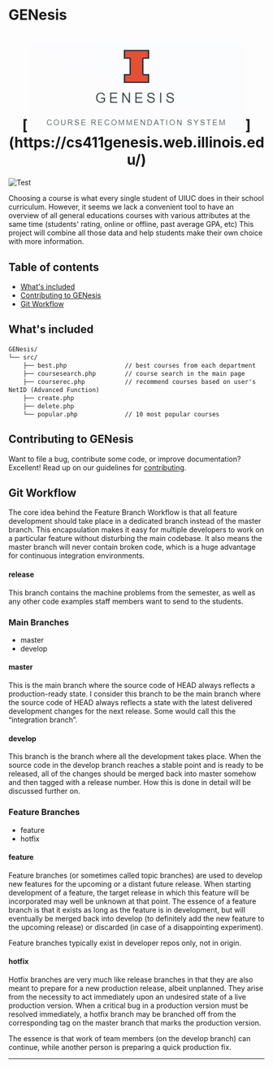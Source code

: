 # GENesis

<h1 align="center">
  [<img src="assets/images/banner.jpg" alt="GENesis - Course Recommendation System">](https://cs411genesis.web.illinois.edu/)
</h1>

![Test](https://github.com/sciencejiho/GENesis/workflows/Test/badge.svg)&nbsp;

Choosing a course is what every single student of UIUC does in their school curriculum. However, it seems we lack a convenient tool to have an overview of all general educations courses with various attributes at the same time (students' rating, online or offline, past average GPA, etc) This project will combine all those data and help students make their own choice with more information.

## Table of contents

* [What's included](#tree)
* [Contributing to GENesis](#contribute)
* [Git Workflow](#workflow)

## <a name="tree"></a> What's included

```text
GENesis/
└── src/
    ├── best.php                // best courses from each department            
    ├── coursesearch.php        // course search in the main page
    ├── courserec.php           // recommend courses based on user's NetID (Advanced Function)
    ├── create.php
    ├── delete.php
    └── popular.php             // 10 most popular courses
```

## <a name="contribute"></a> Contributing to GENesis
Want to file a bug, contribute some code, or improve documentation? Excellent! Read up on our guidelines for [contributing][contributing].

## <a name="workflow"></a> Git Workflow
The core idea behind the Feature Branch Workflow is that all feature development should take place in a dedicated branch instead of the master branch. This encapsulation makes it easy for multiple developers to work on a particular feature without disturbing the main codebase. It also means the master branch will never contain broken code, which is a huge advantage for continuous integration environments.

#### release
This branch contains the machine problems from the semester, as well as any other code examples staff members want to send to the students.

### Main Branches
* master
* develop

#### master
This is the main branch where the source code of HEAD always reflects a production-ready state. I consider this branch to be the main branch where the source code of HEAD always reflects a state with the latest delivered development changes for the next release. Some would call this the “integration branch”.

#### develop
This branch is the branch where all the development takes place. When the source code in the develop branch reaches a stable point and is ready to be released, all of the changes should be merged back into master somehow and then tagged with a release number. How this is done in detail will be discussed further on.

### Feature Branches
* feature
* hotfix

#### feature
Feature branches (or sometimes called topic branches) are used to develop new features for the upcoming or a distant future release. When starting development of a feature, the target release in which this feature will be incorporated may well be unknown at that point. The essence of a feature branch is that it exists as long as the feature is in development, but will eventually be merged back into develop (to definitely add the new feature to the upcoming release) or discarded (in case of a disappointing experiment).

Feature branches typically exist in developer repos only, not in origin.

#### hotfix
Hotfix branches are very much like release branches in that they are also meant to prepare for a new production release, albeit unplanned. They arise from the necessity to act immediately upon an undesired state of a live production version. When a critical bug in a production version must be resolved immediately, a hotfix branch may be branched off from the corresponding tag on the master branch that marks the production version.

The essence is that work of team members (on the develop branch) can continue, while another person is preparing a quick production fix.

----------

[contributing]: https://github.com/sciencejiho/GENesis/blob/master/CONTRIBUTING.md
